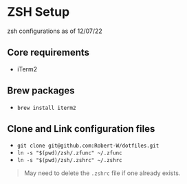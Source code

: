 # ZSH Setup
zsh configurations as of 12/07/22

## Core requirements
- iTerm2

## Brew packages
- `brew install iterm2`

## Clone and Link configuration files
- `git clone git@github.com:Robert-W/dotfiles.git`
- `ln -s "$(pwd)/zsh/.zfunc" ~/.zfunc`
- `ln -s "$(pwd)/zsh/.zshrc" ~/.zshrc`

> May need to delete the `.zshrc` file if one already exists.
